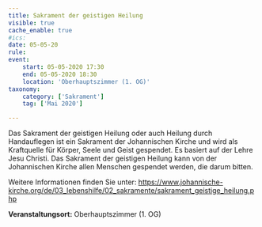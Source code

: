 ```yaml
---
title: Sakrament der geistigen Heilung
visible: true
cache_enable: true
#ics: 
date: 05-05-20
rule: 
event:
	start: 05-05-2020 17:30
	end: 05-05-2020 18:30
	location: 'Oberhauptszimmer (1. OG)'
taxonomy:
	category: ['Sakrament']
	tag: ['Mai 2020']

---
```

Das Sakrament der geistigen Heilung oder auch Heilung durch Handauflegen ist ein Sakrament der Johannischen Kirche und wird als Kraftquelle für Körper, Seele und Geist gespendet. Es basiert auf der Lehre Jesu Christi. Das Sakrament der geistigen Heilung kann von der Johannischen Kirche allen Menschen gespendet werden, die darum bitten.

Weitere Informationen finden Sie unter:
https://www.johannische-kirche.org/de/03_lebenshilfe/02_sakramente/sakrament_geistige_heilung.php



**Veranstaltungsort:** Oberhauptszimmer (1. OG)

